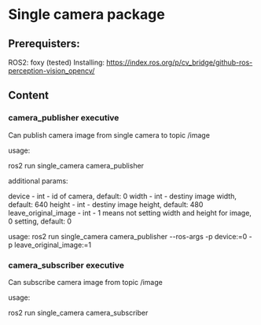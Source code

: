 # Single camera package

## Prerequisters:
ROS2: foxy (tested)
Installing: https://index.ros.org/p/cv_bridge/github-ros-perception-vision_opencv/

## Content

### camera_publisher executive
Can publish camera image from single camera to topic /image

usage:

ros2 run single_camera camera_publisher

additional params:

device                  - int - id of camera, default: 0
width                   - int - destiny image width, default: 640
height                  - int - destiny image height, default: 480
leave_original_image    - int - 1 means not setting width and height for image, 0 setting, default: 0

usage:
ros2 run single_camera camera_publisher --ros-args -p device:=0 -p leave_original_image:=1


### camera_subscriber executive

Can subscribe camera image from topic /image

usage:

ros2 run single_camera camera_subscriber





